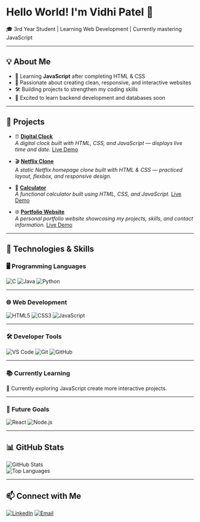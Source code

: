 # Hello World! I'm Vidhi Patel 👋

🎓 3rd Year Student | Learning Web Development | Currently mastering JavaScript  

---

## 💡 About Me
- 🌱 Learning **JavaScript** after completing HTML & CSS  
- 🎯 Passionate about creating clean, responsive, and interactive websites  
- 🛠 Building projects to strengthen my coding skills  
- 🚀 Excited to learn backend development and databases soon  

---
## 📂 Projects  

- ⏰ **[Digital Clock](https://github.com/vidhisonani/digital_clock)**  
  *A digital clock built with HTML, CSS, and JavaScript — displays live time and date.* [Live Demo](https://vidhisonani.github.io/digital_clock/)  

- 🎬 **[Netflix Clone](https://github.com/vidhisonani/netflix_clone)**  
  *A static Netflix homepage clone built with HTML & CSS — practiced layout, flexbox, and responsive design.*  

- 🧮 **[Calculator](https://github.com/vidhisonani/calculator)**  
  *A functional calculator built using HTML, CSS, and JavaScript.* [Live Demo](https://vidhisonani.github.io/calculator/)  

- 🌐 **[Portfolio Website](https://vidhisonani.github.io/Portfolio_VidhiPatel/)**  
  *A personal portfolio website showcasing my projects, skills, and contact information.* [Live Demo](https://vidhisonani.github.io/Portfolio_VidhiPatel/)  
 

---
## 🔧 Technologies & Skills  

### 🖥 Programming Languages  
![C](https://img.shields.io/badge/C-A8B9CC?style=for-the-badge&logo=c&logoColor=white) ![Java](https://img.shields.io/badge/Java-007396?style=for-the-badge&logo=java&logoColor=white) ![Python](https://img.shields.io/badge/Python-3776AB?style=for-the-badge&logo=python&logoColor=white)

---

### 🌐 Web Development  
![HTML5](https://img.shields.io/badge/HTML5-E34F26?style=for-the-badge&logo=html5&logoColor=white) ![CSS3](https://img.shields.io/badge/CSS3-1572B6?style=for-the-badge&logo=css3&logoColor=white) ![JavaScript](https://img.shields.io/badge/JavaScript-F7DF1E?style=for-the-badge&logo=javascript&logoColor=black)  

---

### 🛠 Developer Tools  
![VS Code](https://img.shields.io/badge/VS_Code-007ACC?style=for-the-badge&logo=visualstudiocode&logoColor=white) ![Git](https://img.shields.io/badge/Git-F05032?style=for-the-badge&logo=git&logoColor=white) ![GitHub](https://img.shields.io/badge/GitHub-181717?style=for-the-badge&logo=github&logoColor=white)  

---

### 📚 Currently Learning  
🌱 Currently exploring JavaScript create more interactive projects. 

---

### 🎯 Future Goals  
![React](https://img.shields.io/badge/React-61DAFB?style=for-the-badge&logo=react&logoColor=black) ![Node.js](https://img.shields.io/badge/Node.js-339933?style=for-the-badge&logo=nodedotjs&logoColor=white)  

---
## 📊 GitHub Stats
![GitHub Stats](https://github-readme-stats.vercel.app/api?username=vidhisonani&show_icons=true&theme=radical)  
![Top Languages](https://github-readme-stats.vercel.app/api/top-langs/?username=vidhisonani&layout=compact&theme=radical)  

---

## 📫 Connect with Me
[![LinkedIn](https://img.shields.io/badge/LinkedIn-blue?style=for-the-badge&logo=linkedin)](https://www.linkedin.com/in/vidhi-patel-bb358b375/)  [![Email](https://img.shields.io/badge/Email-red?style=for-the-badge&logo=gmail&logoColor=white)](mailto:vidhilotus7@gmail.com)  


<!--
**vidhisonani/vidhisonani** is a ✨ _special_ ✨ repository because its `README.md` (this file) appears on your GitHub profile.

Here are some ideas to get you started:

- 🔭 I’m currently working on ...
- 🌱 I’m currently learning ...
- 👯 I’m looking to collaborate on ...
- 🤔 I’m looking for help with ...
- 💬 Ask me about ...
- 📫 How to reach me: ...
- 😄 Pronouns: ...
- ⚡ Fun fact: ...
-->

